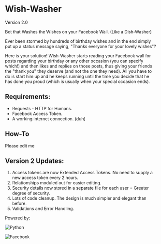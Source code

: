 Wish-Washer
===========

Version 2.0

Bot that Washes the Wishes on your Facebook Wall.
(Like a Dish-Washer)


Ever been stormed by hundreds of birthday wishes and in the end simply put up a status message saying, "Thanks everyone for your lovely wishes"?

Here is your solution! Wish-Washer starts reading your Facebook wall for posts regarding your birthday or any other occasion (you can specify which!) and then likes and replies on those posts, thus giving your friends the "thank you" they deserve (and not the one they need). All you have to do is start him up and he keeps running until the time you decide that he has done you proud (which is usually when your special occasion ends).


Requirements:
-------------

- Requests - HTTP for Humans.
- Facebook Access Token.
- A working internet connection. (duh)


How-To
------
Please edit me



Version 2 Updates:
------------------
1. Access tokens are now Extended Access Tokens. No need to supply a new access token every 2 hours.
2. Relationships moduled out for easier editing.
3. Security details now stored in a separate file for each user = Greater degree of security. 
4. Lots of code cleanup. The design is much simpler and elegant than before.
5. Validations and Error Handling.



Powered by:

![Python](http://upload.wikimedia.org/wikipedia/commons/thumb/c/c3/Python-logo-notext.svg/40px-Python-logo-notext.svg.png "Python")

![Facebook](http://musically.com/wp-content/uploads/2012/11/Facebook-logo-47x47.jpg "Facebook")
